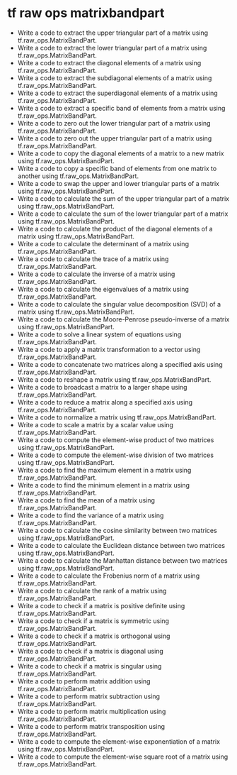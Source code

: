 # tf raw ops matrixbandpart

- Write a code to extract the upper triangular part of a matrix using tf.raw_ops.MatrixBandPart.
- Write a code to extract the lower triangular part of a matrix using tf.raw_ops.MatrixBandPart.
- Write a code to extract the diagonal elements of a matrix using tf.raw_ops.MatrixBandPart.
- Write a code to extract the subdiagonal elements of a matrix using tf.raw_ops.MatrixBandPart.
- Write a code to extract the superdiagonal elements of a matrix using tf.raw_ops.MatrixBandPart.
- Write a code to extract a specific band of elements from a matrix using tf.raw_ops.MatrixBandPart.
- Write a code to zero out the lower triangular part of a matrix using tf.raw_ops.MatrixBandPart.
- Write a code to zero out the upper triangular part of a matrix using tf.raw_ops.MatrixBandPart.
- Write a code to copy the diagonal elements of a matrix to a new matrix using tf.raw_ops.MatrixBandPart.
- Write a code to copy a specific band of elements from one matrix to another using tf.raw_ops.MatrixBandPart.
- Write a code to swap the upper and lower triangular parts of a matrix using tf.raw_ops.MatrixBandPart.
- Write a code to calculate the sum of the upper triangular part of a matrix using tf.raw_ops.MatrixBandPart.
- Write a code to calculate the sum of the lower triangular part of a matrix using tf.raw_ops.MatrixBandPart.
- Write a code to calculate the product of the diagonal elements of a matrix using tf.raw_ops.MatrixBandPart.
- Write a code to calculate the determinant of a matrix using tf.raw_ops.MatrixBandPart.
- Write a code to calculate the trace of a matrix using tf.raw_ops.MatrixBandPart.
- Write a code to calculate the inverse of a matrix using tf.raw_ops.MatrixBandPart.
- Write a code to calculate the eigenvalues of a matrix using tf.raw_ops.MatrixBandPart.
- Write a code to calculate the singular value decomposition (SVD) of a matrix using tf.raw_ops.MatrixBandPart.
- Write a code to calculate the Moore-Penrose pseudo-inverse of a matrix using tf.raw_ops.MatrixBandPart.
- Write a code to solve a linear system of equations using tf.raw_ops.MatrixBandPart.
- Write a code to apply a matrix transformation to a vector using tf.raw_ops.MatrixBandPart.
- Write a code to concatenate two matrices along a specified axis using tf.raw_ops.MatrixBandPart.
- Write a code to reshape a matrix using tf.raw_ops.MatrixBandPart.
- Write a code to broadcast a matrix to a larger shape using tf.raw_ops.MatrixBandPart.
- Write a code to reduce a matrix along a specified axis using tf.raw_ops.MatrixBandPart.
- Write a code to normalize a matrix using tf.raw_ops.MatrixBandPart.
- Write a code to scale a matrix by a scalar value using tf.raw_ops.MatrixBandPart.
- Write a code to compute the element-wise product of two matrices using tf.raw_ops.MatrixBandPart.
- Write a code to compute the element-wise division of two matrices using tf.raw_ops.MatrixBandPart.
- Write a code to find the maximum element in a matrix using tf.raw_ops.MatrixBandPart.
- Write a code to find the minimum element in a matrix using tf.raw_ops.MatrixBandPart.
- Write a code to find the mean of a matrix using tf.raw_ops.MatrixBandPart.
- Write a code to find the variance of a matrix using tf.raw_ops.MatrixBandPart.
- Write a code to calculate the cosine similarity between two matrices using tf.raw_ops.MatrixBandPart.
- Write a code to calculate the Euclidean distance between two matrices using tf.raw_ops.MatrixBandPart.
- Write a code to calculate the Manhattan distance between two matrices using tf.raw_ops.MatrixBandPart.
- Write a code to calculate the Frobenius norm of a matrix using tf.raw_ops.MatrixBandPart.
- Write a code to calculate the rank of a matrix using tf.raw_ops.MatrixBandPart.
- Write a code to check if a matrix is positive definite using tf.raw_ops.MatrixBandPart.
- Write a code to check if a matrix is symmetric using tf.raw_ops.MatrixBandPart.
- Write a code to check if a matrix is orthogonal using tf.raw_ops.MatrixBandPart.
- Write a code to check if a matrix is diagonal using tf.raw_ops.MatrixBandPart.
- Write a code to check if a matrix is singular using tf.raw_ops.MatrixBandPart.
- Write a code to perform matrix addition using tf.raw_ops.MatrixBandPart.
- Write a code to perform matrix subtraction using tf.raw_ops.MatrixBandPart.
- Write a code to perform matrix multiplication using tf.raw_ops.MatrixBandPart.
- Write a code to perform matrix transposition using tf.raw_ops.MatrixBandPart.
- Write a code to compute the element-wise exponentiation of a matrix using tf.raw_ops.MatrixBandPart.
- Write a code to compute the element-wise square root of a matrix using tf.raw_ops.MatrixBandPart.